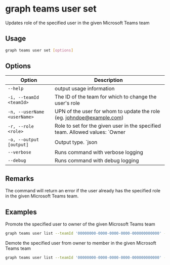 # graph teams user set

Updates role of the specified user in the given Microsoft Teams team

## Usage

```sh
graph teams user set [options]
```

## Options

Option|Description
------|-----------
`--help`|output usage information
`-i, --teamId <teamId>`|The ID of the team for which to change the user's role
`-n, --userName <userName>`|UPN of the user for whom to update the role (eg. johndoe@example.com)
`-r, --role <role>`|Role to set for the given user in the specified team. Allowed values: `Owner|Member`
`-o, --output [output]`|Output type. `json|text`. Default `text`
`--verbose`|Runs command with verbose logging
`--debug`|Runs command with debug logging

## Remarks

The command will return an error if the user already has the specified role in the given Microsoft Teams team.

## Examples

Promote the specified user to owner of the given Microsoft Teams team

```sh
graph teams user list --teamId '00000000-0000-0000-0000-000000000000' --userName 'anne.matthews@contoso.onmicrosoft.com' --role Owner
```

Demote the specified user from owner to member in the given Microsoft Teams team

```sh
graph teams user list --teamId '00000000-0000-0000-0000-000000000000' --userName 'anne.matthews@contoso.onmicrosoft.com' --role Member
```